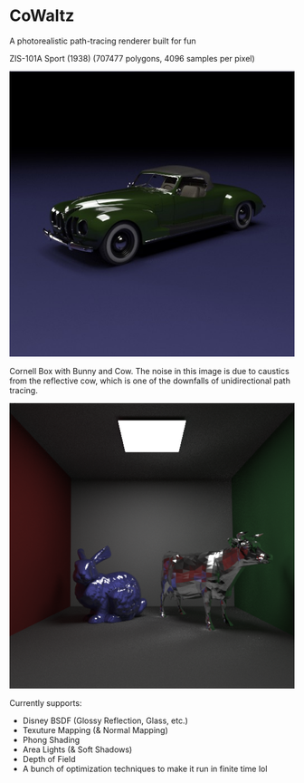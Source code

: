 # CoWaltz

A photorealistic path-tracing renderer built for fun

ZIS-101A Sport (1938) (707477 polygons, 4096 samples per pixel)

![Car Render](ProgressPics/Car.jpeg)


Cornell Box with Bunny and Cow. The noise in this image is due to caustics from the reflective cow, which is one of the downfalls of unidirectional path tracing.

![CornellBox](ProgressPics/CornellBox.png)


Currently supports:
- Disney BSDF (Glossy Reflection, Glass, etc.)
- Texuture Mapping (& Normal Mapping)
- Phong Shading
- Area Lights (& Soft Shadows)
- Depth of Field
- A bunch of optimization techniques to make it run in finite time lol
